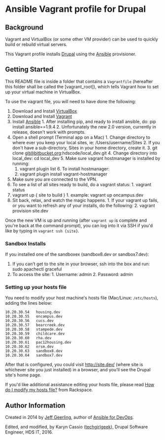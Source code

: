 # Ansible Vagrant profile for Drupal

## Background

Vagrant and VirtualBox (or some other VM provider) can be used to quickly build or rebuild virtual servers.

This Vagrant profile installs [Drupal](https://drupal.org/) using the [Ansible](http://www.ansible.com/) provisioner.

## Getting Started

This README file is inside a folder that contains a `Vagrantfile` (hereafter this folder shall be called the [vagrant_root]), which tells Vagrant how to set up your virtual machine in VirtualBox.

To use the vagrant file, you will need to have done the following:

  1. Download and Install [VirtualBox](https://www.virtualbox.org/wiki/Downloads)
  2. Download and Install [Vagrant](https://www.vagrantup.com/downloads.html)
  3. Install [Ansible](http://docs.ansible.com/ansible/intro_installation.html#latest-releases-on-mac-osx)
    1. After installing pip, and ready to install ansible, do: pip install ansible==1.9.4
    2. Unfortunately the new 2.0 version, currently in release, doesn't work with prompts.
  4. Open a shell prompt (Terminal app on a Mac)
    1. Change directory to where ever you keep your local sites, ie: /Users/username/Sites
    2. If you don't have a sub-directory, Sites in your home directory, create it.
    3. git clone git@bitbucket.org:hdscode/local_dev.git
    4. Change directory into local_dev: cd local_dev
    5. Make sure vagrant hostmanager is installed by running: 
       1. vagrant plugin list
    6. To install hostmanager: 
       1. vagrant plugin install vagrant-hostmanager
  5. Make sure you are connected to the VPN.
  6. To see a list of all sites ready to build, do a vagrant status:
    1. vagrant status
  7. vagrant up { site to build }
    1.  example: vagrant up oncampus.dev 
  8. Sit back, relax, and watch the magic happens.
    1. If your vagrant up fails, or you want to refresh any of your installs, do the following:
    2. vagrant provision site.dev

Once the new VM is up and running (after `vagrant up` is complete and you're back at the command prompt), you can log into it via SSH if you'd like by typing in `vagrant ssh {site}`.

### Sandbox Installs

If you installed one of the sandboxex (sandbox8.dev or sandbox7.dev):

  1. If you can't get to the site in your browser, ssh into the box and run: sudo apachectl graceful
  2. To access the site:
    1. Username: admin
    2. Password: admin

### Setting up your hosts file

You need to modify your host machine's hosts file (Mac/Linux: `/etc/hosts`), adding the lines below:

    10.20.30.54   housing.dev
    10.20.30.55   oncampus.dev
    10.20.30.56   cucs.dev
    10.20.30.57   bearcreek.dev
    10.20.30.58   stampede.dev
    10.20.30.59   childcare.dev
    10.20.30.60   rha.dev
    10.20.30.61   pac12housing.dev
    10.20.30.62   nrsm.dev
    10.20.30.63   sandbox8.dev
    10.20.30.64   sandbox7.dev

After that is configured, you could visit http://site.dev/ (where site is whichever site you just installed) in a browser, and you'll see the Drupal site's home page.

If you'd like additional assistance editing your hosts file, please read [How do I modify my hosts file?](http://www.rackspace.com/knowledge_center/article/how-do-i-modify-my-hosts-file) from Rackspace.

## Author Information

Created in 2014 by [Jeff Geerling](http://jeffgeerling.com/), author of [Ansible for DevOps](http://ansiblefordevops.com/).

Edited, and modified, by Karyn Cassio ([techgirlgeek](http://techgirlgeek.com/)), Drupal Software Engineer, HDS IT, 2016.
